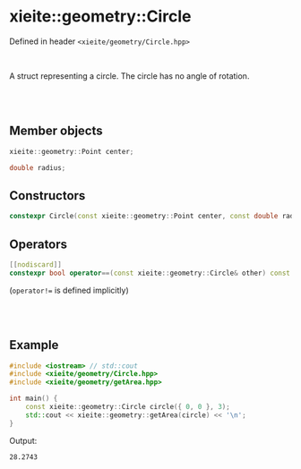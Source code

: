 # xieite::geometry::Circle
Defined in header `<xieite/geometry/Circle.hpp>`

<br/>

A struct representing a circle. The circle has no angle of rotation.

<br/><br/>

## Member objects
```cpp
xieite::geometry::Point center;
```
```cpp
double radius;
```

## Constructors
```cpp
constexpr Circle(const xieite::geometry::Point center, const double radius) noexcept;
```

## Operators
```cpp
[[nodiscard]]
constexpr bool operator==(const xieite::geometry::Circle& other) const noexcept;
```
(`operator!=` is defined implicitly)

<br/><br/>

## Example
```cpp
#include <iostream> // std::cout
#include <xieite/geometry/Circle.hpp>
#include <xieite/geometry/getArea.hpp>

int main() {
	const xieite::geometry::Circle circle({ 0, 0 }, 3);
	std::cout << xieite::geometry::getArea(circle) << '\n';
}
```
Output:
```
28.2743
```
